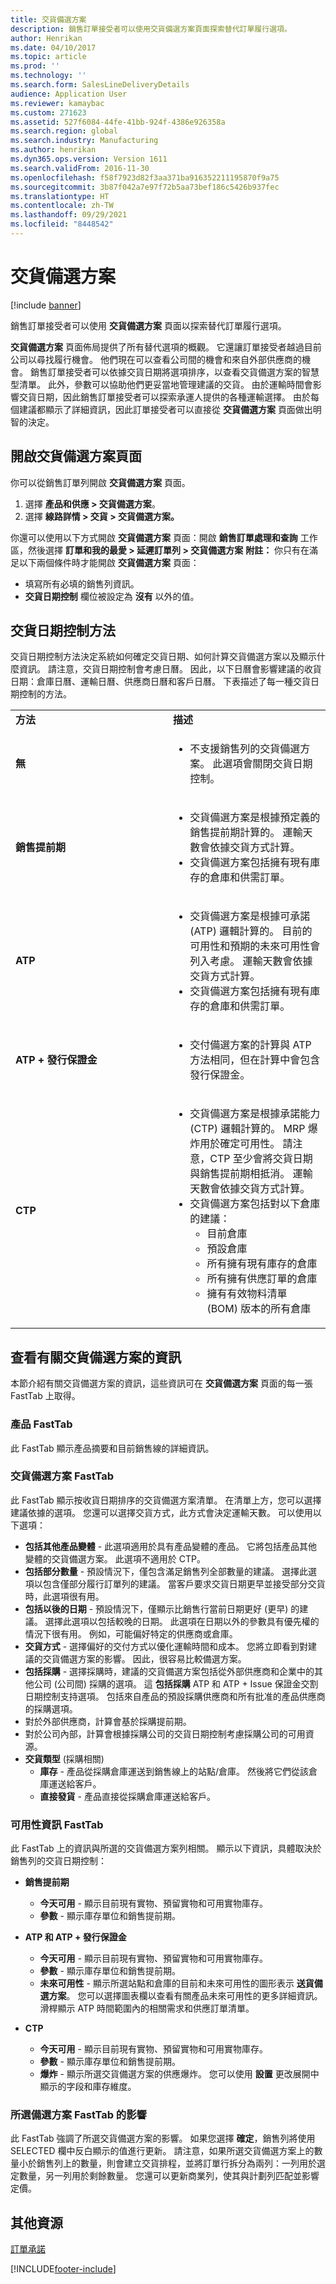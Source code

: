 ```yaml
---
title: 交貨備選方案
description: 銷售訂單接受者可以使用交貨備選方案頁面探索替代訂單履行選項。
author: Henrikan
ms.date: 04/10/2017
ms.topic: article
ms.prod: ''
ms.technology: ''
ms.search.form: SalesLineDeliveryDetails
audience: Application User
ms.reviewer: kamaybac
ms.custom: 271623
ms.assetid: 527f6084-44fe-41bb-924f-4386e926358a
ms.search.region: global
ms.search.industry: Manufacturing
ms.author: henrikan
ms.dyn365.ops.version: Version 1611
ms.search.validFrom: 2016-11-30
ms.openlocfilehash: f58f7923d82f3aa371ba916352211195870f9a75
ms.sourcegitcommit: 3b87f042a7e97f72b5aa73bef186c5426b937fec
ms.translationtype: HT
ms.contentlocale: zh-TW
ms.lasthandoff: 09/29/2021
ms.locfileid: "8448542"
---
```

# <a name="delivery-alternatives"></a>交貨備選方案

[!include [banner](../includes/banner.md)]

銷售訂單接受者可以使用 **交貨備選方案** 頁面以探索替代訂單履行選項。

**交貨備選方案** 頁面佈局提供了所有替代選項的概觀。 它還讓訂單接受者越過目前公司以尋找履行機會。 他們現在可以查看公司間的機會和來自外部供應商的機會。 銷售訂單接受者可以依據交貨日期將選項排序，以查看交貨備選方案的智慧型清單。 此外，參數可以協助他們更妥當地管理建議的交貨。 由於運輸時間會影響交貨日期，因此銷售訂單接受者可以探索承運人提供的各種運輸選擇。 由於每個建議都顯示了詳細資訊，因此訂單接受者可以直接從 **交貨備選方案** 頁面做出明智的決定。

## <a name="open-the-delivery-alternatives-page"></a>開啟交貨備選方案頁面

你可以從銷售訂單列開啟 **交貨備選方案** 頁面。

1. 選擇 **產品和供應 \> 交貨備選方案**。
1. 選擇 **線路詳情 \> 交貨 \> 交貨備選方案。**

你還可以使用以下方式開啟 **交貨備選方案** 頁面：開啟 **銷售訂單處理和查詢** 工作區，然後選擇 **訂單和我的最愛 \> 延遲訂單列 \> 交貨備選方案** **附註：** 你只有在滿足以下兩個條件時才能開啟 **交貨備選方案** 頁面：

- 填寫所有必填的銷售列資訊。
- **交貨日期控制** 欄位被設定為 **沒有** 以外的值。

## <a name="delivery-date-control-methods"></a>交貨日期控制方法

交貨日期控制方法決定系統如何確定交貨日期、如何計算交貨備選方案以及顯示什麼資訊。 請注意，交貨日期控制會考慮日曆。 因此，以下日曆會影響建議的收貨日期：倉庫日曆、運輸日曆、供應商日曆和客戶日曆。 下表描述了每一種交貨日期控制的方法。

<table>
<colgroup>
<col width="50%" />
<col width="50%" />
</colgroup>
<tbody>
<tr class="odd">
<td><strong>方法</strong></td>
<td><strong>描述</strong></td>
</tr>
<tr class="even">
<td><strong>無</strong></td>
<td><ul>
<li>不支援銷售列的交貨備選方案。 此選項會關閉交貨日期控制。</li>
</ul></td>
</tr>
<tr class="odd">
<td><strong>銷售提前期</strong></td>
<td><ul>
<li>交貨備選方案是根據預定義的銷售提前期計算的。 運輸天數會依據交貨方式計算。</li>
<li>交貨備選方案包括擁有現有庫存的倉庫和供需訂單。</li>
</ul></td>
</tr>
<tr class="even">
<td><strong>ATP</strong></td>
<td><ul>
<li>交貨備選方案是根據可承諾 (ATP) 邏輯計算的。 目前的可用性和預期的未來可用性會列入考慮。 運輸天數會依據交貨方式計算。</li>
<li>交貨備選方案包括擁有現有庫存的倉庫和供需訂單。</li>
</ul></td>
</tr>
<tr class="odd">
<td><strong>ATP + 發行保證金</strong></td>
<td><ul>
<li>交付備選方案的計算與 ATP 方法相同，但在計算中會包含發行保證金。</li>
</ul></td>
</tr>
<tr class="even">
<td><strong>CTP</strong></td>
<td><ul>
<li>交貨備選方案是根據承諾能力 (CTP) 邏輯計算的。 MRP 爆炸用於確定可用性。 請注意，CTP 至少會將交貨日期與銷售提前期相抵消。 運輸天數會依據交貨方式計算。</li>
<li>交貨備選方案包括對以下倉庫的建議：
<ul>
<li>目前倉庫</li>
<li>預設倉庫</li>
<li>所有擁有現有庫存的倉庫</li>
<li>所有擁有供應訂單的倉庫</li>
<li>擁有有效物料清單 (BOM) 版本的所有倉庫</li>
</ul></li>
</ul></td>
</tr>
</tbody>
</table>

## <a name="view-information-about-delivery-alternatives"></a>查看有關交貨備選方案的資訊

本節介紹有關交貨備選方案的資訊，這些資訊可在 **交貨備選方案** 頁面的每一張 FastTab 上取得。

### <a name="the-product-fasttab"></a>產品 FastTab

此 FastTab 顯示產品摘要和目前銷售線的詳細資訊。

### <a name="the-delivery-alternatives-fasttab"></a>交貨備選方案 FastTab

此 FastTab 顯示按收貨日期排序的交貨備選方案清單。 在清單上方，您可以選擇建議依據的選項。 您還可以選擇交貨方式，此方式會決定運輸天數。 可以使用以下選項：

- **包括其他產品變體** - 此選項適用於具有產品變體的產品。 它將包括產品其他變體的交貨備選方案。 此選項不適用於 CTP。
- **包括部分數量** - 預設情況下，僅包含滿足銷售列全部數量的建議。 選擇此選項以包含僅部分履行訂單列的建議。 當客戶要求交貨日期更早並接受部分交貨時，此選項很有用。
- **包括以後的日期** - 預設情況下，僅顯示比銷售行當前日期更好 (更早) 的建議。 選擇此選項以包括較晚的日期。 此選項在日期以外的參數具有優先權的情況下很有用。 例如，可能偏好特定的供應商或倉庫。
- **交貨方式** - 選擇偏好的交付方式以優化運輸時間和成本。 您將立即看到對建議的交貨備選方案的影響。 因此，很容易比較備選方案。
- **包括採購** - 選擇採購時，建議的交貨備選方案包括從外部供應商和企業中的其他公司 (公司間) 採購的選項。 這 **包括採購** ATP 和 ATP + Issue 保證金交割日期控制支持選項。 包括來自產品的預設採購供應商和所有批准的產品供應商的採購選項。
- 對於外部供應商，計算會基於採購提前期。
- 對於公司內部，計算會根據採購公司的交貨日期控制考慮採購公司的可用資源。
- **交貨類型** (採購相關)
  - **庫存** - 產品從採購倉庫運送到銷售線上的站點/倉庫。 然後將它們從該倉庫運送給客戶。
  - **直接發貨** - 產品直接從採購倉庫運送給客戶。

### <a name="the-availability-information-fasttab"></a>可用性資訊 FastTab

此 FastTab 上的資訊與所選的交貨備選方案列相關。 顯示以下資訊，具體取決於銷售列的交貨日期控制：

- **銷售提前期**
  - **今天可用** - 顯示目前現有實物、預留實物和可用實物庫存。
  - **參數** - 顯示庫存單位和銷售提前期。

- **ATP 和 ATP + 發行保證金**
  - **今天可用** - 顯示目前現有實物、預留實物和可用實物庫存。
  - **參數** - 顯示庫存單位和銷售提前期。
  - **未來可用性** - 顯示所選站點和倉庫的目前和未來可用性的圖形表示 **送貨備選方案**。 您可以選擇圖表欄以查看有關產品未來可用性的更多詳細資訊。 滑桿顯示 ATP 時間範圍內的相關需求和供應訂單清單。

- **CTP**
  - **今天可用** - 顯示目前現有實物、預留實物和可用實物庫存。
  - **參數** - 顯示庫存單位和銷售提前期。
  - **爆炸** - 顯示所選交貨備選方案的供應爆炸。 您可以使用 **設置** 更改展開中顯示的字段和庫存維度。

### <a name="the-impact-of-selected-alternative-fasttab"></a>所選備選方案 FastTab 的影響

此 FastTab 強調了所選交貨備選方案的影響。 如果您選擇 **確定**，銷售列將使用 SELECTED 欄中反白顯示的值進行更新。 請注意，如果所選交貨備選方案上的數量小於銷售列上的數量，則會建立交貨排程，並將訂單行拆分為兩列：一列用於選定數量，另一列用於剩餘數量。 您還可以更新商業列，使其與計劃列匹配並影響定價。

## <a name="additional-resources"></a>其他資源

[訂單承諾](delivery-dates-available-promise-calculations.md)


[!INCLUDE[footer-include](../../includes/footer-banner.md)]